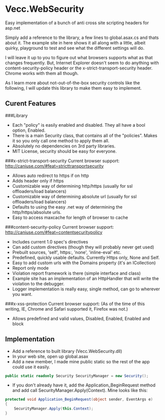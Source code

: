 Vecc.WebSecurity
================

Easy implementation of a bunch of anti cross site scripting headers for asp.net

Simply add a reference to the library, a few lines to global.asax.cs and thats about it. The example site in here shows it all along with a little, albeit quirky, playground to test and see what the different settings will do.

I will leave it up to you to figure out what browsers supports what as that changes frequently. But, Internet Explorer doesn't seem to do anything with content-security-policy header or the x-strict-transport-security header. Chrome works with them all though.

As I learn more about not-out-of-the-box security controls like the following, I will update this library to make them easy to implement.

Curent Features
----------------
###Library
* Each "policy" is easily enabled and disabled. They all have a bool option, Enabled.
* There is a main Security class, that contains all of the "policies". Makes it so you only call one method to apply them all. 
* Absolutely no dependencies on 3rd party libraries.
* MIT License, security should be easy for everyone.

###x-strict-transport-security
Current browser support: <http://caniuse.com/#feat=stricttransportsecurity>
* Allows auto redirect to https if on http
* Adds header only if https
* Customizable way of determining http/https (usually for ssl offloaders/load balancers)
* Customizable way of determining absolute url (usually for ssl offloaders/load balancers)
* Defaults to using the easy .net way of determining the http/https/absolute urls.
* Easy to access maxcache for length of browser to cache

###content-security-policy
Current browser support: <http://caniuse.com/#feat=contentsecuritypolicy>
* Includes current 1.0 spec's directives
* Can add custom directives (though they will probably never get used)
* Prebuilt sources, 'self', https:, 'none', 'inline-eval' etc.
* Predefined, quickly usable defaults. Currently Https only, None and Self.
* Easy to add custom urls with the Domains property (it's an ICollection<string>)
* Report only mode
* Violation report framework is there (simple interface and class)
* Example site has an implementation of an HttpHandler that will write the violation to the debugger.
* Logger implementation is really easy, single method, can go to wherever you want.

###x-xss-protection
Current browser support: <x-xss-protection browser support> (As of the time of this writing, IE, Chrome and Safari supported it, Firefox was not.)
* Allows predefined and valid values, Disabled, Enabled, Enabled and block

Implementation
----
* Add a reference to built library (Vecc.WebSecurity.dll)
* In your web site, open up global.asax
* Add a new member, I made mine public static so the rest of the app could use it easily.
````C#
public static readonly Security SecurityManager = new Security();
````
* If you don't already have it, add the Application_BeginRequest method and add call SecurityManager.Apply(Context). Mine looks like this:
````C#
protected void Application_BeginRequest(object sender, EventArgs e)
{
    SecurityManager.Apply(this.Context);
}
````
